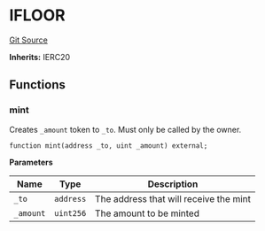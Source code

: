 # IFLOOR
[Git Source](https://github.com/FloorDAO/floor-v2/blob/fce0c6edadd90eef36eb24d13cfb5b386eeb9d00/src/interfaces/tokens/Floor.sol)

**Inherits:**
IERC20


## Functions
### mint

Creates `_amount` token to `_to`. Must only be called by the owner.


```solidity
function mint(address _to, uint _amount) external;
```
**Parameters**

|Name|Type|Description|
|----|----|-----------|
|`_to`|`address`|The address that will receive the mint|
|`_amount`|`uint256`|The amount to be minted|



